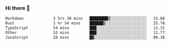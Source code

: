### Hi there 👋

<!--
**WShiBin/WShiBin** is a ✨ _special_ ✨ repository because its `README.md` (this file) appears on your GitHub profile.

Here are some ideas to get you started:

- 🔭 I’m currently working on ...
- 🌱 I’m currently learning ...
- 👯 I’m looking to collaborate on ...
- 🤔 I’m looking for help with ...
- 💬 Ask me about ...
- 📫 How to reach me: ...
- 😄 Pronouns: ...
- ⚡ Fun fact: ...
-->

<!--START_SECTION:waka-->

```txt
Markdown             2 hrs 30 mins   ████████▒░░░░░░░░░░░░░░░░   33.88 %
Rust                 1 hr 54 mins    ██████▒░░░░░░░░░░░░░░░░░░   25.78 %
TypeScript           54 mins         ███░░░░░░░░░░░░░░░░░░░░░░   12.31 %
Other                52 mins         ███░░░░░░░░░░░░░░░░░░░░░░   11.77 %
JavaScript           28 mins         █▓░░░░░░░░░░░░░░░░░░░░░░░   06.38 %
```

<!--END_SECTION:waka-->
